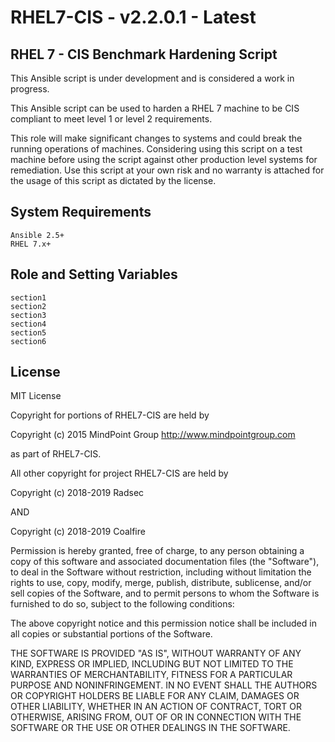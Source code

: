 # RHEL7-CIS - v2.2.0.1 - Latest

## RHEL 7 - CIS Benchmark Hardening Script

This Ansible script is under development and is considered a work in progress.

This Ansible script can be used to harden a RHEL 7 machine to be CIS compliant to meet level 1 or level 2 requirements.

This role will make significant changes to systems and could break the running operations of machines. Considering using this script on a test machine before using the script against other production level systems for remediation. Use this script at your own risk and no warranty is attached for the usage of this script as dictated by the license.

## System Requirements
```
Ansible 2.5+
RHEL 7.x+
```
## Role and Setting Variables
```
section1
section2
section3
section4
section5
section6
```
## License
MIT License

Copyright for portions of RHEL7-CIS are held by

Copyright (c) 2015 MindPoint Group http://www.mindpointgroup.com

as part of RHEL7-CIS.

All other copyright for project RHEL7-CIS are held by 

Copyright (c) 2018-2019 Radsec

AND

Copyright (c) 2018-2019 Coalfire

Permission is hereby granted, free of charge, to any person obtaining a copy
of this software and associated documentation files (the "Software"), to deal
in the Software without restriction, including without limitation the rights
to use, copy, modify, merge, publish, distribute, sublicense, and/or sell
copies of the Software, and to permit persons to whom the Software is
furnished to do so, subject to the following conditions:

The above copyright notice and this permission notice shall be included in all
copies or substantial portions of the Software.

THE SOFTWARE IS PROVIDED "AS IS", WITHOUT WARRANTY OF ANY KIND, EXPRESS OR
IMPLIED, INCLUDING BUT NOT LIMITED TO THE WARRANTIES OF MERCHANTABILITY,
FITNESS FOR A PARTICULAR PURPOSE AND NONINFRINGEMENT. IN NO EVENT SHALL THE
AUTHORS OR COPYRIGHT HOLDERS BE LIABLE FOR ANY CLAIM, DAMAGES OR OTHER
LIABILITY, WHETHER IN AN ACTION OF CONTRACT, TORT OR OTHERWISE, ARISING FROM,
OUT OF OR IN CONNECTION WITH THE SOFTWARE OR THE USE OR OTHER DEALINGS IN THE
SOFTWARE.
